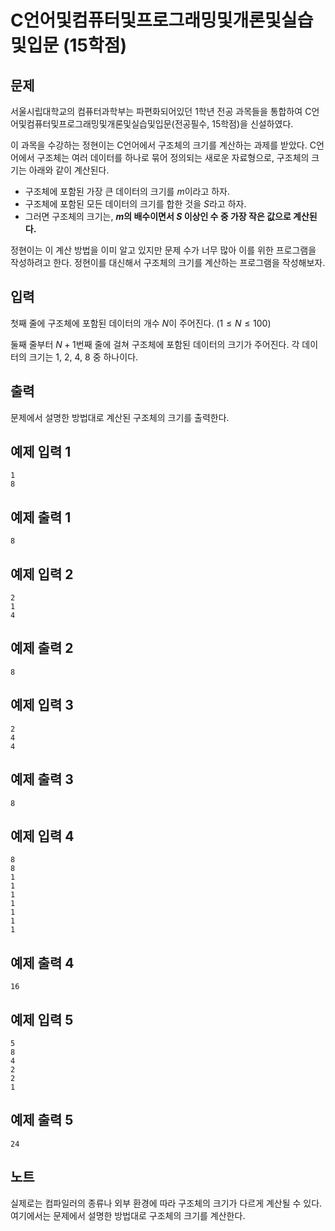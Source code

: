 # C언어및컴퓨터및프로그래밍및개론및실습및입문 (15학점)

## 문제

서울시립대학교의 컴퓨터과학부는 파편화되어있던 1학년 전공 과목들을 통합하여 C언어및컴퓨터및프로그래밍및개론및실습및입문(전공필수, 15학점)을 신설하였다.

이 과목을 수강하는 정현이는 C언어에서 구조체의 크기를 계산하는 과제를 받았다. C언어에서 구조체는 여러 데이터를 하나로 묶어 정의되는 새로운 자료형으로, 구조체의 크기는 아래와 같이 계산된다.

* 구조체에 포함된 가장 큰 데이터의 크기를 $m$이라고 하자.
* 구조체에 포함된 모든 데이터의 크기를 합한 것을 $S$라고 하자.
* 그러면 구조체의 크기는, **$m$의 배수이면서 $S$ 이상인 수 중 가장 작은 값으로 계산된다.**

정현이는 이 계산 방법을 이미 알고 있지만 문제 수가 너무 많아 이를 위한 프로그램을 작성하려고 한다. 정현이를 대신해서 구조체의 크기를 계산하는 프로그램을 작성해보자.

## 입력

첫째 줄에 구조체에 포함된 데이터의 개수 $N$이 주어진다. $(1 \leq N \leq 100)$

둘째 줄부터 $N+1$번째 줄에 걸쳐 구조체에 포함된 데이터의 크기가 주어진다. 각 데이터의 크기는 $1$, $2$, $4$, $8$ 중 하나이다.

## 출력

문제에서 설명한 방법대로 계산된 구조체의 크기를 출력한다.

## 예제 입력 1

```
1
8
```

## 예제 출력 1

```
8
```

## 예제 입력 2

```
2
1
4
```

## 예제 출력 2

```
8
```

## 예제 입력 3

```
2
4
4
```

## 예제 출력 3

```
8
```

## 예제 입력 4

```
8
8
1
1
1
1
1
1
1
```

## 예제 출력 4

```
16
```

## 예제 입력 5

```
5
8
4
2
2
1
```

## 예제 출력 5

```
24
```

## 노트

실제로는 컴파일러의 종류나 외부 환경에 따라 구조체의 크기가 다르게 계산될 수 있다. 여기에서는 문제에서 설명한 방법대로 구조체의 크기를 계산한다.